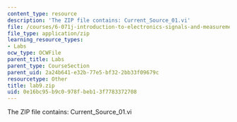 ```yaml
---
content_type: resource
description: 'The ZIP file contains: Current_Source_01.vi'
file: /courses/6-071j-introduction-to-electronics-signals-and-measurement-spring-2006/0e16bc95b9c0978fbeb13f7783372708_lab9.zip
file_type: application/zip
learning_resource_types:
- Labs
ocw_type: OCWFile
parent_title: Labs
parent_type: CourseSection
parent_uid: 2a24b641-e32b-77e5-bf32-2bb33f09679c
resourcetype: Other
title: lab9.zip
uid: 0e16bc95-b9c0-978f-beb1-3f7783372708
---
```

The ZIP file contains: Current_Source_01.vi

